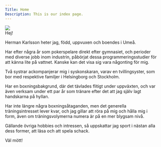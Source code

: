 ```yaml
---
Title: Home
Description: This is our index page.
---
```


<img class ="intro-pic" src= "%assets_url%/img/me222.jpg">

<br>
Hej!

Herman Karlsson heter jag, född, uppvuxen och boendes i Umeå.

Har efter några år som pokerspelare direkt efter gymnasiet, och perioder med diverse jobb inom industrin, påbörjat dessa programmeringsstudier för att känna lite på vattnet. Kanske kan det visa sig vara någonting för mig.

Två systrar ackompanjerar mig i syskonskaran, varav en tvillingsyster, som bor med respektive familjer i Helsingborg och Stockholm.

Har en boxningsbakgrund, där det tävlades flitigt under uppväxten, och var även verksam under ett par år som tränare efter det att jag själv lagt handskarna på hyllan.

Har inte längre några boxningsåtaganden, men det generella träningsintresset lever kvar, och jag gillar att röra på mig och hålla mig i form, även om träningsvolymerna numera är på en mer blygsam nivå.

Gällande övriga hobbies och intressen, så uppskattar jag sport i nästan alla dess former, att läsa och att spela schack.

Väl mött!
